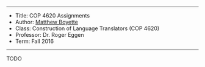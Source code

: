 *******************************************************************

* Title:     COP 4620 Assignments
* Author:    [Matthew Boyette](mailto:Dyndrilliac@gmail.com)
* Class:     Construction of Language Translators (COP 4620)
* Professor: Dr. Roger Eggen
* Term:      Fall 2016

*******************************************************************

TODO
